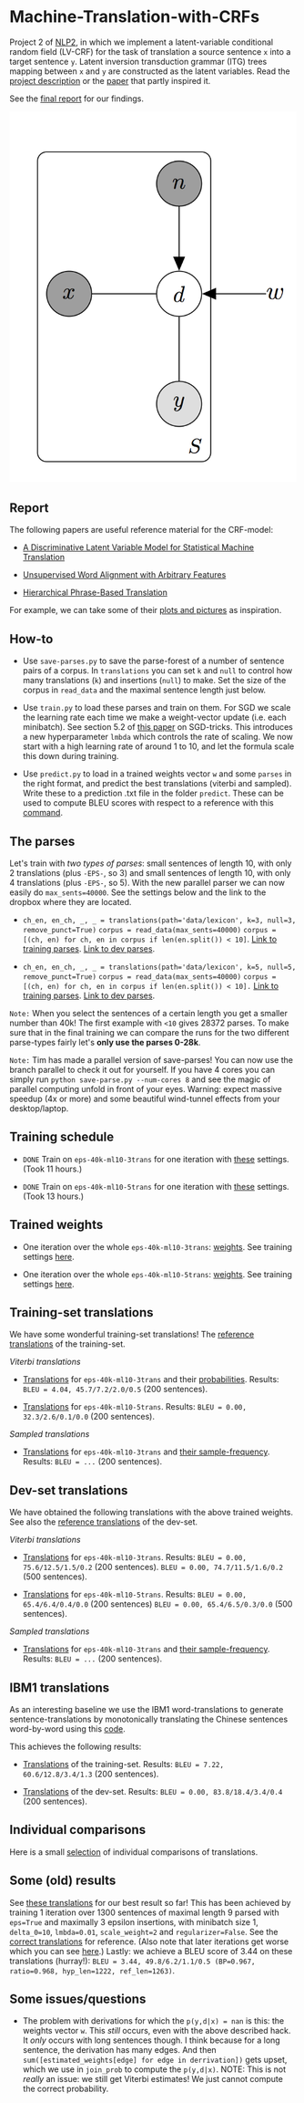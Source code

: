 # Machine-Translation-with-CRFs
Project 2 of [NLP2](https://uva-slpl.github.io/nlp2/), in which we implement a latent-variable conditional random field (LV-CRF) for the task of translation a source sentence `x` into a target sentence `y`. Latent inversion transduction grammar (ITG) trees mapping between `x` and `y` are constructed as the latent variables. Read the [project description](readings/project2.pdf) or the [paper](readings/Blunsom08.pdf) that partly inspired it.

See the [final report](report/source/report.pdf) for our findings.

![graphical-model](report/some-ideas/graphical-model.png)

## Report

The following papers are useful reference material for the CRF-model:

* [A Discriminative Latent Variable Model for Statistical Machine Translation](readings/Blunsom08.pdf)

* [Unsupervised Word Alignment with Arbitrary Features](readings/UnsupervisedWordAlignmentwithArbitraryFeatures.pdf)

* [Hierarchical Phrase-Based Translation](readings/Chiang07.pdf)

For example, we can take some of their [plots and pictures](report/some-ideas/) as inspiration.

## How-to

* Use `save-parses.py` to save the parse-forest of a number of sentence pairs of a corpus. In `translations` you can set `k` and `null` to control how many translations (`k`) and insertions (`null`) to make. Set the size of the corpus in `read_data` and the maximal sentence length just below.

* Use `train.py` to load these parses and train on them.  For SGD we scale the learning rate each time we make a weight-vector update (i.e. each minibatch). See section 5.2 of [this paper](readings/bottou-sgd-tricks-2012.pdf) on SGD-tricks. This introduces a new hyperparameter `lmbda` which controls the rate of scaling. We now start with a high learning rate of around 1 to 10, and let the formula scale this down during training.

* Use `predict.py` to load in a trained weights vector `w` and some `parses` in the right format, and predict the best translations (viterbi and sampled). Write these to a prediction .txt file in the folder `predict`. These can be used to compute BLEU scores with respect to a reference with this [command](multi-bleu-command.txt).

## The parses

Let's train with *two types of parses*: small sentences of length 10, with only 2 translations (plus `-EPS-`, so 3) and small sentences of length 10, with only 4 translations (plus `-EPS-`, so 5). With the new parallel parser we can now easily do `max_sents=40000`. See the settings below and the link to the dropbox where they are located.

* `ch_en, en_ch, _, _ = translations(path='data/lexicon', k=3, null=3, remove_punct=True)`
`corpus = read_data(max_sents=40000)`
`corpus = [(ch, en) for ch, en in corpus if len(en.split()) < 10]`. [Link to training parses](https://www.dropbox.com/sh/454l7wo4s69nnls/AADz2kWop6nzbsR04-TUih7ja?dl=0&lst=&preview=eps-40k-ml10-3trans.zip). [Link to dev parses](https://www.dropbox.com/sh/454l7wo4s69nnls/AADz2kWop6nzbsR04-TUih7ja?dl=0&lst=&preview=ml10-3trans.zip).
 
* `ch_en, en_ch, _, _ = translations(path='data/lexicon', k=5, null=5, remove_punct=True)`
`corpus = read_data(max_sents=40000)`
`corpus = [(ch, en) for ch, en in corpus if len(en.split()) < 10].` [Link to training parses](https://www.dropbox.com/sh/454l7wo4s69nnls/AADz2kWop6nzbsR04-TUih7ja?dl=0&lst=&preview=eps-40k-ml10-5trans.zip). [Link to dev parses](https://www.dropbox.com/sh/454l7wo4s69nnls/AADz2kWop6nzbsR04-TUih7ja?dl=0&lst=&preview=ml10-5trans.zip).

`Note:` When you select the sentences of a certain length you get a smaller number than 40k! The first example with `<10` gives 28372 parses. To make sure that in the final training we can compare the runs for the two different parse-types fairly let's  **only use the parses 0-28k**.

`Note:` Tim has made a parallel version of save-parses! You can now use the branch parallel to check it out for yourself. If you have 4 cores you can simply run `python save-parse.py --num-cores 8` and see the magic of parallel computing unfold in front of your eyes. Warning: expect massive speedup (4x or more) and some beautiful wind-tunnel effects from your desktop/laptop.


## Training schedule

* `DONE` Train on `eps-40k-ml10-3trans` for one iteration with  [these](prediction/eps-40k-ml10-3trans/screenshot.png) settings. (Took 11 hours.)

* `DONE` Train on `eps-40k-ml10-5trans` for one iteration with  [these](prediction/eps-40k-ml10-5trans/screenshot.png) settings. (Took 13 hours.)

## Trained weights

*  One iteration over the whole `eps-40k-ml10-3trans`: [weights](trained-weights/eps-40k-ml10-3trans/trained-1-weights.pkl). See training settings [here](trained-weights/eps-40k-ml10-3trans/screenshot.png).

*  One iteration over the whole `eps-40k-ml10-5trans`: [weights](trained-weights/eps-40k-ml10-5trans/trained-1-weights.pkl). See training settings [here](trained-weights/eps-40k-ml10-5trans/screenshot.png).

## Training-set translations

We have some wonderful training-set translations! The [reference translations](prediction/eps-40k-ml10-3trans/reference.txt) of the training-set.

*Viterbi translations*

* [Translations](prediction/eps-40k-ml10-3trans/saved/viterbi-predictions-1.txt) for `eps-40k-ml10-3trans` and their [probabilities](prediction/eps-40k-ml10-3trans/viterbi-predictions-1-probs.txt). Results: `BLEU = 4.04, 45.7/7.2/2.0/0.5` (200 sentences).

* [Translations](prediction/eps-40k-ml10-5trans/saved/viterbi-predictions-1.txt) for `eps-40k-ml10-5trans`. Results: `BLEU = 0.00, 32.3/2.6/0.1/0.0` (200 sentences).

*Sampled translations*

* [Translations](prediction/eps-40k-ml10-3trans/sampled-predictions-1.txt) for `eps-40k-ml10-3trans` and [their sample-frequency](prediction/eps-40k-ml10-3trans/sampled-predictions-1-counts.txt). Results: `BLEU = ...` (200 sentences).

## Dev-set translations

We have obtained the following translations with the above trained weights. See also the [reference translations](prediction/dev/reference.txt) of the dev-set.

*Viterbi translations*

* [Translations](prediction/dev/ml10-3trans/saved/viterbi-predictions-1.txt) for `eps-40k-ml10-3trans`. Results: 
 `BLEU = 0.00, 75.6/12.5/1.5/0.2` (200 sentences). `BLEU = 0.00, 74.7/11.5/1.6/0.2` (500 sentences).

* [Translations](prediction/dev/ml10-5trans/saved/viterbi-predictions-1.txt) for `eps-40k-ml10-5trans`. Results:
`BLEU = 0.00, 65.4/6.4/0.4/0.0` (200 sentences) `BLEU = 0.00, 65.4/6.5/0.3/0.0` (500 sentences).

*Sampled translations*

* [Translations](prediction/dev/ml10-3trans/sampled-predictions-1.txt) for `eps-40k-ml10-3trans` and [their sample-frequency](prediction/dev/ml10-3trans/sampled-predictions-1-counts.txt). Results: `BLEU = ...` (200 sentences).

## IBM1 translations

As an interesting baseline we use the IBM1 word-translations to generate sentence-translations by monotonically translating the Chinese sentences word-by-word using this [code](ibm-translate.py).

This achieves the following results: 

* [Translations](prediction/ibm1/training/ibm1-prediction.txt) of the training-set. Results: `BLEU = 7.22, 60.6/12.8/3.4/1.3` (200 sentences). 

* [Translations](prediction/ibm1/dev/ibm1-prediction.txt) of the dev-set. Results:  `BLEU = 0.00, 83.8/18.4/3.4/0.4` (200 sentences).

## Individual comparisons

Here is a small [selection](prediction/comparisons.txt) of individual comparisons of translations.

<!---
## Some notes on training

* Every experiment I've performed so far unequivocally shows that averaging the update of `w` over a minibatch is *bad*. Instead we should update `w` *sentence per sentence*.  ~Use a large batch size. Probably in the range `30-100`. This gives stability to the updates of `w`, since most of the features don't 'fire' for one training example.~ 

* Multiple iterations do not improve anything. I've repeatedly gotten the best results after only 1 epoch. In fact, after the first epoch, nothing much changes, and the change that we do get is almost alway bad, like adding `. i i ` at the end of the sentence after the period which you can see happening [here](prediction/2k/full/viterbi-predictions-1.txt) in the second iteration. I suggest we just use a few (1-4) iterations, and then probably choose the weights we got after the first.

* The choice of learning rate does not matter much. I've tried with many values of `delta_0` ranging from 1-100, and they al practically do the same. I've also tried many values of `lmbda` ranging from 5-0.001, and this also does not have a great deal of influence. However, if we do not use minibatches and update per sentence we should choose a small `lmbda`, just to be sure (otherwise we shrink the learning rate really quickly).

* The regularizer still does not perform as promised: it does not promote small weights. Nor does it give good translations. Basically it's shit. 

* We should stay with the hack! It's just amazing. The precise scale at which we cut does not matter greatly. Probably, we should just keep 1-3. This has worked fine in every experiment so far.
 
* Shuffling is still ok, but as noted above, multiple iterations do not accomplish much, and so shuffle has not much of a function. [Using `shuffle=True` we reshuffle the parses and partition these into new minibatches at each iteration. This drastically improves 'movement' of predicted translation sentences over iterations. Compare the sentences in [shuffle](prediction/2k/shuffle) to those in [no-shuffle](prediction/2k/no-shuffle) and see the difference: the the `no-shuffle` sentences are almost stationary after the first iteration except for some insertions and deletions of 'the'; the `shuffle` sentences on the other continue to change drastically each iteration. I think our best shot is with `shuffle` for this reason: we just need to take this 'movement' behaviour into account (see note below).]
-->

## Some (old) results

See [these translations](prediction/2k/full/viterbi-predictions-0.txt) for our best result so far! This has been achieved by training 1 iteration over 1300 sentences of maximal length 9 parsed with `eps=True` and maximally 3 epsilon insertions, with minibatch size 1, `delta_0=10`, `lmbda=0.01`, `scale_weight=2` and `regularizer=False`. See the [correct translations](prediction/2k/full/reference.txt) for reference. (Also note that later iterations get worse which you can see [here](prediction/2k/full/viterbi-predictions-1.txt).) Lastly: we achieve a BLEU score of 3.44 on these translations (hurray!): `BLEU = 3.44, 49.8/6.2/1.1/0.5 (BP=0.967, ratio=0.968, hyp_len=1222, ref_len=1263)`.

## Some issues/questions

* The problem with derivations for which the `p(y,d|x) = nan` is this: the weights vector `w`. This *still* occurs, even with the above described hack. It *only* occurs with long sentences though. I think because for a long sentence, the derivation has many edges. And then `sum([estimated_weights[edge] for edge in derrivation])` gets upset, which we use in `join_prob` to compute the  `p(y,d|x)`. NOTE: This is not *really* an issue: we still get Viterbi estimates! We just cannot compute the correct probability.
